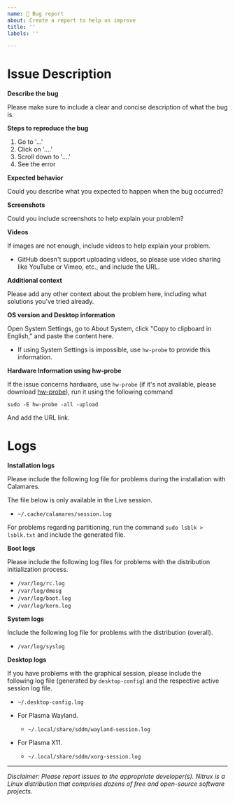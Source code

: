 ```yaml
---
name: 🐞 Bug report
about: Create a report to help us improve
title: ''
labels: ''

---
```


# Issue Description

**Describe the bug**

Please make sure to include a clear and concise description of what the bug is. 

**Steps to reproduce the bug**

1. Go to '...'
2. Click on '....'
3. Scroll down to '....'
4. See the error

**Expected behavior**

Could you describe what you expected to happen when the bug occurred?

**Screenshots**

Could you include screenshots to help explain your problem?

**Videos**

If images are not enough, include videos to help explain your problem.
 - GitHub doesn't support uploading videos, so please use video sharing like YouTube or Vimeo, etc., and include the URL.

**Additional context**

Please add any other context about the problem here, including what solutions you've tried already.

**OS version and Desktop information**

Open System Settings, go to About System, click "Copy to clipboard in English," and paste the content here.
 - If using System Settings is impossible, use `hw-probe` to provide this information.

**Hardware Information using hw-probe**

If the issue concerns hardware, use `hw-probe` (if it's not available, please download [hw-probe](https://linux-hardware.org/?view=howto)), run it using the following command 

```
sudo -E hw-probe -all -upload
```

And add the URL link.

# Logs

**Installation logs**

Please include the following log file for problems during the installation with Calamares. 

The file below is only available in the Live session.

- `~/.cache/calamares/session.log`

For problems regarding partitioning, run the command `sudo lsblk > lsblk.txt` and include the generated file.

**Boot logs**

Please include the following log files for problems with the distribution initialization process.

- `/var/log/rc.log`
- `/var/log/dmesg`
- `/var/log/boot.log`
- `/var/log/kern.log`

**System logs**

Include the following log file for problems with the distribution (overall).

- `/var/log/syslog`

**Desktop logs**

If you have problems with the graphical session, please include the following log file (generated by `desktop-config`) and the respective active session log file.
- `~/.desktop-config.log`

- For Plasma Wayland.
  - `~/.local/share/sddm/wayland-session.log`

- For Plasma X11.
  - `~/.local/share/sddm/xorg-session.log`

---

_*Disclaimer*: Please report issues to the appropriate developer(s). Nitrux is a Linux distribution that comprises dozens of free and open-source software projects._
